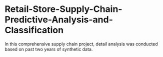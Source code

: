 # Retail-Store-Supply-Chain-Predictive-Analysis-and-Classification
In this comprehensive supply chain project, detail analysis was conducted based on past two years of synthetic data.
